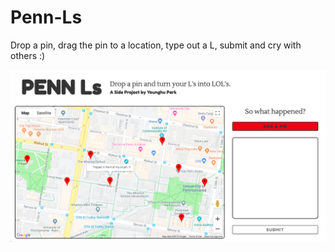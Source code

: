 # Penn-Ls
Drop a pin, drag the pin to a location, type out a L, submit and cry with others :)

![Penn-Ls-Preview](https://github.com/younghupark/Penn-Ls/blob/master/penn-ls-preview.png)
